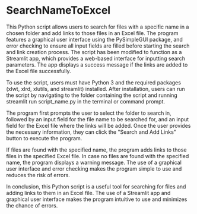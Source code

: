# SearchNameToExcel
This Python script allows users to search for files with a specific name in a chosen folder and add links to those files in an Excel file. The program features a graphical user interface using the PySimpleGUI package, and error checking to ensure all input fields are filled before starting the search and link creation process. The script has been modified to function as a Streamlit app, which provides a web-based interface for inputting search parameters. The app displays a success message if the links are added to the Excel file successfully.

To use the script, users must have Python 3 and the required packages (xlwt, xlrd, xlutils, and streamlit) installed. After installation, users can run the script by navigating to the folder containing the script and running streamlit run script_name.py in the terminal or command prompt.

The program first prompts the user to select the folder to search in, followed by an input field for the file name to be searched for, and an input field for the Excel file where the links will be added. Once the user provides the necessary information, they can click the "Search and Add Links" button to execute the program.

If files are found with the specified name, the program adds links to those files in the specified Excel file. In case no files are found with the specified name, the program displays a warning message. The use of a graphical user interface and error checking makes the program simple to use and reduces the risk of errors.

In conclusion, this Python script is a useful tool for searching for files and adding links to them in an Excel file. The use of a Streamlit app and graphical user interface makes the program intuitive to use and minimizes the chance of errors.
